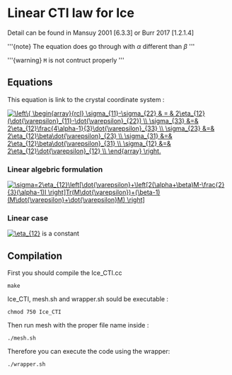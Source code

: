 # Linear CTI law for Ice

Detail can be found in Mansuy 2001 \[6.3.3\] or Burr 2017 \[1.2.1.4\]

'''{note}
The equation does go through with $\alpha$ different than $\beta$
'''

'''{warning}
`M` is not contruct properly
'''

## Equations

This equation is link to the crystal coordinate system :

<a href="https://www.codecogs.com/eqnedit.php?latex=\left\{&space;\begin{array}{rcl}&space;\sigma_{11}-\sigma_{22}&space;&&space;=&space;&&space;2\eta_{12}(\dot{\varepsilon}_{11}-\dot{\varepsilon}_{22})&space;\\&space;\sigma_{33}&space;&=&&space;2\eta_{12}\frac{4\alpha-1}{3}\dot{\varepsilon}_{33}&space;\\&space;\sigma_{23}&space;&=&&space;2\eta_{12}\beta\dot{\varepsilon}_{23}&space;\\&space;\sigma_{31}&space;&=&&space;2\eta_{12}\beta\dot{\varepsilon}_{31}&space;\\&space;\sigma_{12}&space;&=&&space;2\eta_{12}\dot{\varepsilon}_{12}&space;\\&space;\end{array}&space;\right." target="_blank"><img src="https://latex.codecogs.com/gif.latex?\left\{&space;\begin{array}{rcl}&space;\sigma_{11}-\sigma_{22}&space;&&space;=&space;&&space;2\eta_{12}(\dot{\varepsilon}_{11}-\dot{\varepsilon}_{22})&space;\\&space;\sigma_{33}&space;&=&&space;2\eta_{12}\frac{4\alpha-1}{3}\dot{\varepsilon}_{33}&space;\\&space;\sigma_{23}&space;&=&&space;2\eta_{12}\beta\dot{\varepsilon}_{23}&space;\\&space;\sigma_{31}&space;&=&&space;2\eta_{12}\beta\dot{\varepsilon}_{31}&space;\\&space;\sigma_{12}&space;&=&&space;2\eta_{12}\dot{\varepsilon}_{12}&space;\\&space;\end{array}&space;\right." title="\left\{ \begin{array}{rcl} \sigma_{11}-\sigma_{22} & = & 2\eta_{12}(\dot{\varepsilon}_{11}-\dot{\varepsilon}_{22}) \\ \sigma_{33} &=& 2\eta_{12}\frac{4\alpha-1}{3}\dot{\varepsilon}_{33} \\ \sigma_{23} &=& 2\eta_{12}\beta\dot{\varepsilon}_{23} \\ \sigma_{31} &=& 2\eta_{12}\beta\dot{\varepsilon}_{31} \\ \sigma_{12} &=& 2\eta_{12}\dot{\varepsilon}_{12} \\ \end{array} \right." /></a>

### Linear algebric formulation

<a href="https://www.codecogs.com/eqnedit.php?latex=\sigma=2\eta_{12}\left[\dot{\varepsilon}&plus;\left[2(\alpha&minus;\beta)M-\frac{2}{3}(\alpha-1)I&space;\right]Tr(M\dot{\varepsilon})&plus;(\beta-1)(M\dot{\varepsilon}&plus;\dot{\varepsilon}M)&space;\right]" target="_blank"><img src="https://latex.codecogs.com/gif.latex?\sigma=2\eta_{12}\left[\dot{\varepsilon}&plus;\left[2(\alpha&plus;\beta)M-\frac{2}{3}(\alpha-1)I&space;\right]Tr(M\dot{\varepsilon})&plus;(\beta-1)(M\dot{\varepsilon}&plus;\dot{\varepsilon}M)&space;\right]" title="\sigma=2\eta_{12}\left[\dot{\varepsilon}+\left[2(\alpha+\beta)M-\frac{2}{3}(\alpha-1)I \right]Tr(M\dot{\varepsilon})+(\beta-1)(M\dot{\varepsilon}+\dot{\varepsilon}M) \right]" /></a>

### Linear case

<a href="https://www.codecogs.com/eqnedit.php?latex=\eta_{12}" target="_blank"><img src="https://latex.codecogs.com/gif.latex?\eta_{12}" title="\eta_{12}" /></a> is a constant

## Compilation
First you should compile the Ice_CTI.cc

`make`

Ice_CTI, mesh.sh and wrapper.sh sould be executable :

`chmod 750 Ice_CTI`

Then run mesh with the proper file name inside :

`./mesh.sh`

Therefore you can execute the code using the wrapper:

`./wrapper.sh`
